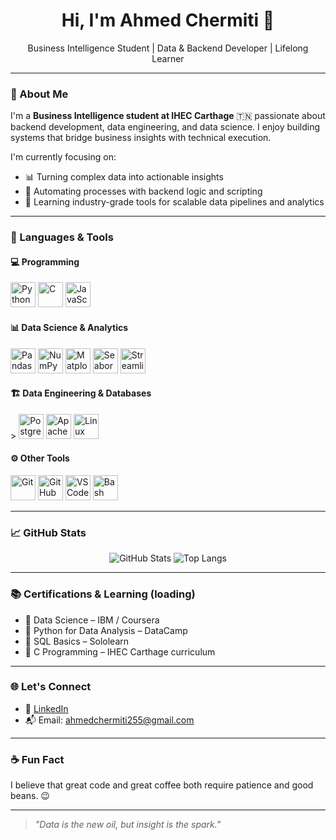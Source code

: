 <h1 align="center">Hi, I'm Ahmed Chermiti 👋</h1>
<p align="center">
  Business Intelligence Student | Data & Backend Developer | Lifelong Learner
</p>

---

### 🚀 About Me

I'm a **Business Intelligence student at IHEC Carthage** 🇹🇳 passionate about backend development, data engineering, and data science. I enjoy building systems that bridge business insights with technical execution.

I'm currently focusing on:
- 📊 Turning complex data into actionable insights  
- 🔄 Automating processes with backend logic and scripting  
- 🧠 Learning industry-grade tools for scalable data pipelines and analytics

---

### 🧰 Languages & Tools

#### 💻 Programming 
<p>
  <img src="https://cdn.jsdelivr.net/gh/devicons/devicon/icons/python/python-original.svg" width="40" alt="Python"/>
  <img src="https://cdn.jsdelivr.net/gh/devicons/devicon/icons/c/c-original.svg" width="40" alt="C"/>
  <img src="https://cdn.jsdelivr.net/gh/devicons/devicon/icons/javascript/javascript-original.svg" width="40" alt="JavaScript"/>
</p>

#### 📊 Data Science & Analytics
<p>
  <img src="https://cdn.jsdelivr.net/gh/devicons/devicon/icons/pandas/pandas-original.svg" width="40" alt="Pandas"/>
  <img src="https://cdn.jsdelivr.net/gh/devicons/devicon/icons/numpy/numpy-original.svg" width="40" alt="NumPy"/>
  <img src="https://cdn.jsdelivr.net/gh/devicons/devicon/icons/matplotlib/matplotlib-original.svg" width="40" alt="Matplotlib"/>
  <img src="https://cdn.jsdelivr.net/gh/devicons/devicon/icons/seaborn/seaborn-original.svg" width="40" alt="Seaborn"/>
  <img src="https://raw.githubusercontent.com/simple-icons/simple-icons/develop/icons/streamlit.svg" width="40" alt="Streamlit"/>
</p>

#### 🏗️ Data Engineering & Databases
<p>
>
  <img src="https://cdn.jsdelivr.net/gh/devicons/devicon/icons/postgresql/postgresql-original.svg" width="40" alt="PostgreSQL"/>
  <img src="https://cdn.jsdelivr.net/gh/devicons/devicon/icons/apache/apache-original.svg" width="40" alt="Apache"/>
  <img src="https://cdn.jsdelivr.net/gh/devicons/devicon/icons/linux/linux-original.svg" width="40" alt="Linux"/>
</p>

#### ⚙️ Other Tools
<p>
  <img src="https://cdn.jsdelivr.net/gh/devicons/devicon/icons/git/git-original.svg" width="40" alt="Git"/>
  <img src="https://cdn.jsdelivr.net/gh/devicons/devicon/icons/github/github-original.svg" width="40" alt="GitHub"/>
  <img src="https://cdn.jsdelivr.net/gh/devicons/devicon/icons/vscode/vscode-original.svg" width="40" alt="VS Code"/>
  <img src="https://cdn.jsdelivr.net/gh/devicons/devicon/icons/bash/bash-original.svg" width="40" alt="Bash"/>
</p>

---

### 📈 GitHub Stats

<p align="center">
  <img src="https://github-readme-stats.vercel.app/api?username=your-github-username&show_icons=true&theme=default" alt="GitHub Stats" />
  <img src="https://github-readme-stats.vercel.app/api/top-langs/?username=your-github-username&layout=compact" alt="Top Langs" />
</p>

---

### 📚 Certifications & Learning (loading)

- 📜 Data Science – IBM / Coursera 
- 📜 Python for Data Analysis – DataCamp
- 📜 SQL Basics – Sololearn
- 📜 C Programming – IHEC Carthage curriculum

---

### 🌐 Let's Connect

- 💼 [LinkedIn](www.linkedin.com/in/ahmedchermiti)
- 📬 Email: ahmedchermiti255@gmail.com

---

### ☕ Fun Fact

I believe that great code and great coffee both require patience and good beans. 😉

---

> *"Data is the new oil, but insight is the spark."*

